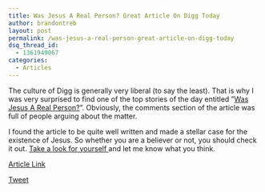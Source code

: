 ```yaml
---
title: Was Jesus A Real Person? Great Article On Digg Today
author: brandontreb
layout: post
permalink: /was-jesus-a-real-person-great-article-on-digg-today
dsq_thread_id:
  - 1361949067
categories:
  - Articles
---
```

The culture of Digg is generally very liberal (to say the least). That is why I was very surprised to find one of the top stories of the day entitled &#8221;[Was Jesus A Real Person?][1]&#8221;. Obviously, the comments section of the article was full of people arguing about the matter.

I found the article to be quite well written and made a stellar case for the existence of Jesus. So whether you are a believer or not, you should check it out. [Take a look for yourself ][2]and let me know what you think.

[Article Link][2]

<div style="">
  <a href="http://twitter.com/share" class="twitter-share-button" data-count="horizontal" data-text="Was Jesus A Real Person? Great Article On Digg Today" data-url="http://brandontreb.com/was-jesus-a-real-person-great-article-on-digg-today"  data-via="brandontreb" data-related="brandontreb:">Tweet</a>
</div>

 [1]: http://digg.com/people/Was_Jesus_a_real_person
 [2]: http://www.y-jesus.com/bornid_1.php?gclid=CMfD2puS_Z0CFRUwpAodl1mgrw